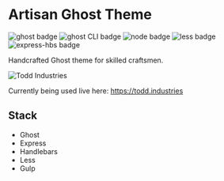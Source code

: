 # Artisan Ghost Theme

![ghost badge](https://img.shields.io/badge/ghost-1.22.0-green.svg?longCache=true&style=flat-square) ![ghost CLI badge](https://img.shields.io/badge/ghost_CLI-1.6.0-green.svg?longCache=true&style=flat-square) ![node badge](https://img.shields.io/badge/node-%3E6.9%20%3C7.*-green.svg?longCache=true&style=flat-square) ![less badge](https://img.shields.io/badge/less-3.0.1-green.svg?longCache=true&style=flat-square) ![express-hbs badge](https://img.shields.io/badge/express_hbs-1.0.4-green.svg?longCache=true&style=flat-square) 

Handcrafted Ghost theme for skilled craftsmen.

![Todd Industries](https://s3.us-east-2.amazonaws.com/toddbirchard-github/industries2.jpg)

Currently being used live here: https://todd.industries

## Stack
- Ghost
- Express
- Handlebars
- Less
- Gulp
